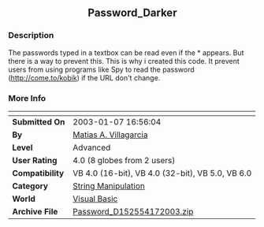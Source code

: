 ﻿<div align="center">

## Password\_Darker


</div>

### Description

The passwords typed in a textbox can be read even if the * appears. But there is a way to prevent this. This is why i created this code. It prevent users from using programs like Spy to read the password (http://come.to/kobik) if the URL don't change.
 
### More Info
 


<span>             |<span>
---                |---
**Submitted On**   |2003-01-07 16:56:04
**By**             |[Matias A\. Villagarcia](https://github.com/Planet-Source-Code/PSCIndex/blob/master/ByAuthor/matias-a-villagarcia.md)
**Level**          |Advanced
**User Rating**    |4.0 (8 globes from 2 users)
**Compatibility**  |VB 4\.0 \(16\-bit\), VB 4\.0 \(32\-bit\), VB 5\.0, VB 6\.0
**Category**       |[String Manipulation](https://github.com/Planet-Source-Code/PSCIndex/blob/master/ByCategory/string-manipulation__1-5.md)
**World**          |[Visual Basic](https://github.com/Planet-Source-Code/PSCIndex/blob/master/ByWorld/visual-basic.md)
**Archive File**   |[Password\_D152554172003\.zip](https://github.com/Planet-Source-Code/matias-a-villagarcia-password-darker__1-42250/archive/master.zip)








